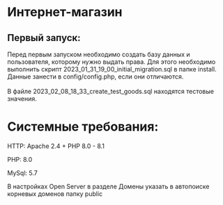 <H1> Интернет-магазин </H1>

<h2> Первый запуск: </h2>
Перед первым запуском необходимо создать базу данных и пользователя, которому нужно выдать права.
Для этого необходимо выполнить скрипт 2023_01_31_19_00_initial_migration.sql в папке install. 
Данные занести в config/config.php, если они отличаются.
<br>
<br> 
В файле  2023_02_08_18_33_create_test_goods.sql находятся тестовые значения.

<h1>Системные требования: </h1>
HTTP: Apache 2.4 + PHP 8.0 - 8.1

PHP: 8.0

MySql: 5.7


В настройках Open Server в разделе Домены указать в автопоиске корневых доменов папку public 